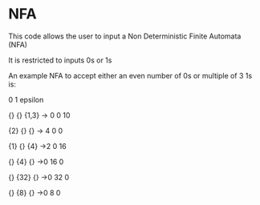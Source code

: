 # NFA
This code allows the user to input a Non Deterministic Finite Automata (NFA)

It is restricted to inputs 0s or 1s

An example NFA to accept either an even number of 0s or multiple of 3 1s is:

0   1   epsilon 

{}  {}    {1,3}  -> 0 0 10

{2} {}      {}  -> 4  0 0

{1} {}     {4}  ->2 0 16

{}   {4}    {} ->0  16  0

{}    {32}  {}  ->0 32  0

{}    {8}   {}  ->0 8 0
